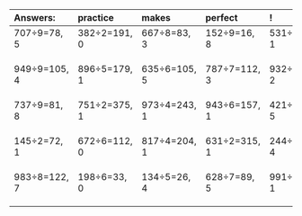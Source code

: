 | Answers: | practice | makes | perfect | ! |
| :--- | :--- | :--- | :--- | :--- |
| 707÷9=78, 5 | 382÷2=191, 0 | 667÷8=83, 3 | 152÷9=16, 8 | 531÷2=265, 1 | 
|   |   |   |   |   | 
|   |   |   |   |   | 
|   |   |   |   |   | 
| 949÷9=105, 4 | 896÷5=179, 1 | 635÷6=105, 5 | 787÷7=112, 3 | 932÷5=186, 2 | 
|   |   |   |   |   | 
|   |   |   |   |   | 
|   |   |   |   |   | 
| 737÷9=81, 8 | 751÷2=375, 1 | 973÷4=243, 1 | 943÷6=157, 1 | 421÷8=52, 5 | 
|   |   |   |   |   | 
|   |   |   |   |   | 
|   |   |   |   |   | 
| 145÷2=72, 1 | 672÷6=112, 0 | 817÷4=204, 1 | 631÷2=315, 1 | 244÷8=30, 4 | 
|   |   |   |   |   | 
|   |   |   |   |   | 
|   |   |   |   |   | 
| 983÷8=122, 7 | 198÷6=33, 0 | 134÷5=26, 4 | 628÷7=89, 5 | 991÷5=198, 1 | 
|   |   |   |   |   | 
|   |   |   |   |   | 
|   |   |   |   |   | 
